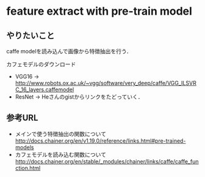 # feature extract with pre-train model
## やりたいこと

caffe modelを読み込んで画像から特徴抽出を行う．

カフェモデルのダウンロード
- VGG16 ->  http://www.robots.ox.ac.uk/~vgg/software/very_deep/caffe/VGG_ILSVRC_16_layers.caffemodel
- ResNet -> Heさんのgistからリンクをたどっていく．

## 参考URL
- メインで使う特徴抽出の関数について http://docs.chainer.org/en/v1.19.0/reference/links.html#pre-trained-models
- カフェモデルを読み込む関数について http://docs.chainer.org/en/stable/_modules/chainer/links/caffe/caffe_function.html
